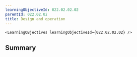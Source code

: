```yaml
---
learningObjectiveId: 022.02.02.02
parentId: 022.02.02
title: Design and operation
---
```


```tsx eval
<LearningOBjectives learningObjectiveId={022.02.02.02} />
```

## Summary
